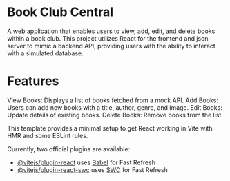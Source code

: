 # Book Club Central
A web application that enables users to view, add, edit, and delete books within a book club. This project utilizes React for the frontend and json-server to mimic a backend API, providing users with the ability to interact with a simulated database.

# Features
View Books: Displays a list of books fetched from a mock API.
Add Books: Users can add new books with a title, author, genre, and image.
Edit Books: Update details of existing books.
Delete Books: Remove books from the list.




This template provides a minimal setup to get React working in Vite with HMR and some ESLint rules.

Currently, two official plugins are available:

- [@vitejs/plugin-react](https://github.com/vitejs/vite-plugin-react/blob/main/packages/plugin-react/README.md) uses [Babel](https://babeljs.io/) for Fast Refresh
- [@vitejs/plugin-react-swc](https://github.com/vitejs/vite-plugin-react-swc) uses [SWC](https://swc.rs/) for Fast Refresh
